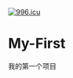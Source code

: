 <a href="https://996.icu"><img src="https://img.shields.io/badge/link-996.icu-red.svg" alt="996.icu" /></a>
# My-First
我的第一个项目
